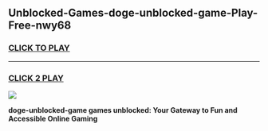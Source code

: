 
## Unblocked-Games-doge-unblocked-game-Play-Free-nwy68
<h3>
<a href="https://premium76.site?title=doge-unblocked-game&ref=21A">CLICK TO PLAY</a></h3>
<hr>

<h3>
<a href="https://premium76.site?title=doge-unblocked-game&ref=21A">CLICK 2 PLAY</a>
  
</h3>

<a href="https://premium76.site?title=doge-unblocked-game&ref=21A"><img src="https://clearcache.store/games.png"></a>


**doge-unblocked-game games unblocked: Your Gateway to Fun and Accessible Online Gaming**
